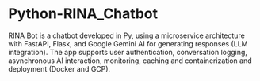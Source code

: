 # Python-RINA_Chatbot
RINA Bot is a chatbot developed in Py, using a microservice architecture with FastAPI, Flask, and Google Gemini AI for generating responses (LLM integration). The app supports user authentication, conversation logging, asynchronous AI interaction, monitoring, caching and containerization and deployment (Docker and GCP).

